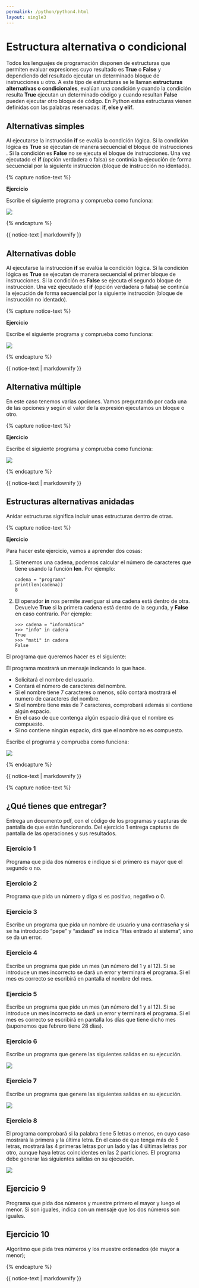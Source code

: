 ```yaml
---
permalink: /python/python4.html
layout: single3
---
```


# Estructura alternativa o condicional

Todos los lenguajes de programación disponen de estructuras que permiten evaluar expresiones cuyo resultado es **True** o **False** y dependiendo del resultado ejecutar un
determinado bloque de instrucciones u otro.
A este tipo de estructuras se le llaman **estructuras alternativas o condicionales**, evalúan una condición y cuando la condición resulta **True** ejecutan un determinado código y cuando resultan **False** pueden ejecutar otro bloque de código.
En Python estas estructuras vienen definidas con las palabras reservadas: **if, else y elif**.

## Alternativas simples

Al ejecutarse la instrucción **if** se evalúa la condición lógica. Si la condición lógica es **True** se ejecutan de manera secuencial el bloque de instrucciones . Si la condición es **False** no se ejecuta el bloque de instrucciones. Una vez ejecutado el **if** (opción verdadera o falsa) se continúa la ejecución de forma secuencial por la siguiente instrucción (bloque de instrucción no identado).

{% capture notice-text %}

**Ejercicio**

Escribe el siguiente programa y comprueba como funciona:

![ ](../lmgs/hlc2324/img/img1_p4.png)

{% endcapture %}<div class="notice--info">{{ notice-text | markdownify }}</div>

## Alternativas doble

Al ejecutarse la instrucción **if** se evalúa la condición lógica. Si la condición lógica es **True** se ejecutan de manera secuencial el primer bloque de instrucciones. Si la condición es **False** se ejecuta el segundo bloque de instrucción. Una vez ejecutado el **if** (opción verdadera o falsa) se continúa la ejecución de forma secuencial por la siguiente instrucción (bloque de instrucción no identado).

{% capture notice-text %}

**Ejercicio**

Escribe el siguiente programa y comprueba como funciona:

![ ](../lmgs/hlc2324/img/img2_p4.png)

{% endcapture %}<div class="notice--info">{{ notice-text | markdownify }}</div>


## Alternativa múltiple

En este caso tenemos varias opciones. Vamos preguntando por cada una de las opciones y según el valor de la expresión ejecutamos un bloque o otro. 

{% capture notice-text %}

**Ejercicio**

Escribe el siguiente programa y comprueba como funciona:

![ ](../lmgs/hlc2324/img/img3_p4.png)

{% endcapture %}<div class="notice--info">{{ notice-text | markdownify }}</div>


## Estructuras alternativas anidadas

Anidar estructuras significa incluir unas estructuras dentro de otras.

{% capture notice-text %}

**Ejercicio**

Para hacer este ejercicio, vamos a aprender dos cosas:

1. Si tenemos una cadena, podemos calcular el número de caracteres que tiene usando la función **len**. Por ejemplo:

    ``` 
    cadena = "programa"
    print(len(cadena))
    8
    ```
2. El operador **in** nos permite averiguar si una cadena está dentro de otra. Devuelve **True** si la primera cadena está dentro de la segunda, y **False** en caso contrario. Por ejemplo:

    ```
    >>> cadena = "informática"
    >>> "info" in cadena
    True
    >>> "mati" in cadena
    False
    ```
El programa que queremos hacer es el siguiente:

El programa mostrará un mensaje indicando lo que hace.

* Solicitará el nombre del usuario.
* Contará el número de caracteres del nombre.
* Si el nombre tiene 7 caracteres o menos, sólo contará mostrará el numero de caracteres del nombre.
* Si el nombre tiene más de 7 caracteres, comprobará además si contiene algún espacio.
* En el caso de que contenga algún espacio dirá que el nombre es compuesto.
* Si no contiene ningún espacio, dirá que el nombre no es compuesto.

Escribe el programa y comprueba como funciona:

![ ](../lmgs/hlc2324/img/img4_p4.png)

{% endcapture %}<div class="notice--info">{{ notice-text | markdownify }}</div>


{% capture notice-text %}

## ¿Qué tienes que entregar?

Entrega un documento pdf, con el código de los programas y capturas de pantalla de que están funcionando. Del ejercicio 1 entrega capturas de pantalla de las operaciones y sus resultados.

### Ejercicio 1

Programa que pida dos números e indique si el primero es mayor que el segundo o no.

### Ejercicio 2

Programa que pida un número y diga si es positivo, negativo o 0.

### Ejercicio 3

Escribe un programa que pida un nombre de usuario y una contraseña y si se ha introducido “pepe” y “asdasd” se indica “Has entrado al sistema”, sino se da un error.

### Ejercicio 4

Escribe un programa que pide un mes (un número del 1 y al 12). Si se introduce un mes incorrecto se dará un error y terminará el programa. Si el mes es correcto se escribirá en pantalla el nombre del mes.

### Ejercicio 5

Escribe un programa que pide un mes (un número del 1 y al 12). Si se introduce un mes incorrecto se dará un error y terminará el programa. Si el mes es correcto se escribirá en pantalla los días que tiene dicho mes (suponemos que febrero tiene 28 días).

### Ejercicio 6

Escribe un programa que genere las siguientes salidas en su ejecución.

![ ](../lmgs/hlc2324/img/img5_p4.png)

### Ejercicio 7

Escribe un programa que genere las siguientes salidas en su ejecución.

![ ](../lmgs/hlc2324/img/img6_p4.png)

### Ejercicio 8

El programa comprobará si la palabra tiene 5 letras o menos, en cuyo caso mostrará la primera y la última letra.
En el caso de que tenga más de 5 letras, mostrará las 4 primeras letras por un lado y las 4 últimas letras por otro, aunque haya letras coincidentes en las 2 particiones.
El programa debe generar las siguientes salidas en su ejecución.

![ ](../lmgs/hlc2324/img/img7_p4.png)

## Ejercicio 9

Programa que pida dos números y muestre primero el mayor y luego el menor. Si son iguales, indica con un mensaje que los dos números son iguales.

## Ejercicio 10

Algoritmo que pida tres números y los muestre ordenados (de mayor a menor);

{% endcapture %}<div class="notice--info">{{ notice-text | markdownify }}</div>
